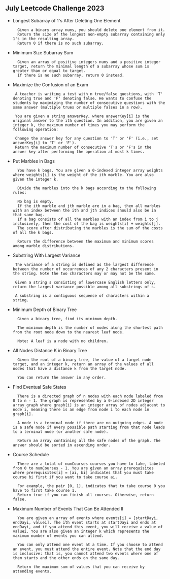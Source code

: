 ## July Leetcode Challenge 2023

- Longest Subarray of 1's After Deleting One Element

        Given a binary array nums, you should delete one element from it.
        Return the size of the longest non-empty subarray containing only 1's in the resulting array.
        Return 0 if there is no such subarray.

- Minimum Size Subarray Sum

        Given an array of positive integers nums and a positive integer target, return the minimal length of a subarray whose sum is greater than or equal to target. 
        If there is no such subarray, return 0 instead.

-  Maximize the Confusion of an Exam

        A teacher is writing a test with n true/false questions, with 'T' denoting true and 'F' denoting false. He wants to confuse the students by maximizing the number of consecutive questions with the same answer (multiple trues or multiple falses in a row).

        You are given a string answerKey, where answerKey[i] is the original answer to the ith question. In addition, you are given an integer k, the maximum number of times you may perform the following operation:

        Change the answer key for any question to 'T' or 'F' (i.e., set answerKey[i] to 'T' or 'F').
        Return the maximum number of consecutive 'T's or 'F's in the answer key after performing the operation at most k times.

- Put Marbles in Bags

        You have k bags. You are given a 0-indexed integer array weights where weights[i] is the weight of the ith marble. You are also given the integer k.

        Divide the marbles into the k bags according to the following rules:

        No bag is empty.
        If the ith marble and jth marble are in a bag, then all marbles with an index between the ith and jth indices should also be in that same bag.
        If a bag consists of all the marbles with an index from i to j inclusively, then the cost of the bag is weights[i] + weights[j].
        The score after distributing the marbles is the sum of the costs of all the k bags.

        Return the difference between the maximum and minimum scores among marble distributions.

-  Substring With Largest Variance

        The variance of a string is defined as the largest difference between the number of occurrences of any 2 characters present in the string. Note the two characters may or may not be the same.

        Given a string s consisting of lowercase English letters only, return the largest variance possible among all substrings of s.

        A substring is a contiguous sequence of characters within a string.

- Minimum Depth of Binary Tree

        Given a binary tree, find its minimum depth.

        The minimum depth is the number of nodes along the shortest path from the root node down to the nearest leaf node.

        Note: A leaf is a node with no children.

- All Nodes Distance K in Binary Tree

        Given the root of a binary tree, the value of a target node target, and an integer k, return an array of the values of all nodes that have a distance k from the target node.

        You can return the answer in any order.

- Find Eventual Safe States

        There is a directed graph of n nodes with each node labeled from 0 to n - 1. The graph is represented by a 0-indexed 2D integer array graph where graph[i] is an integer array of nodes adjacent to node i, meaning there is an edge from node i to each node in graph[i].

        A node is a terminal node if there are no outgoing edges. A node is a safe node if every possible path starting from that node leads to a terminal node (or another safe node).

        Return an array containing all the safe nodes of the graph. The answer should be sorted in ascending order.

- Course Schedule

        There are a total of numCourses courses you have to take, labeled from 0 to numCourses - 1. You are given an array prerequisites where prerequisites[i] = [ai, bi] indicates that you must take course bi first if you want to take course ai.

        For example, the pair [0, 1], indicates that to take course 0 you have to first take course 1.
        Return true if you can finish all courses. Otherwise, return false.

- Maximum Number of Events That Can Be Attended II

        You are given an array of events where events[i] = [startDayi, endDayi, valuei]. The ith event starts at startDayi and ends at endDayi, and if you attend this event, you will receive a value of valuei. You are also given an integer k which represents the maximum number of events you can attend.

        You can only attend one event at a time. If you choose to attend an event, you must attend the entire event. Note that the end day is inclusive: that is, you cannot attend two events where one of them starts and the other ends on the same day.

        Return the maximum sum of values that you can receive by attending events.